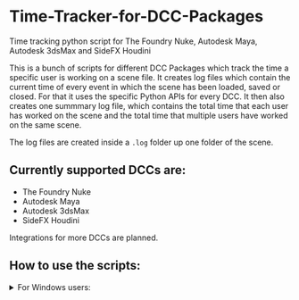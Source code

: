# Time-Tracker-for-DCC-Packages
Time tracking python script for The Foundry Nuke, Autodesk Maya, Autodesk 3dsMax and SideFX Houdini


This is a bunch of scripts for different DCC Packages which track the time a specific user is working on a scene file. It creates log files which contain the current time of every event in which the scene has been loaded, saved or closed. For that it uses the specific Python APIs for every DCC. It then also creates one summmary log file, which contains the total time that each user has worked on the scene and the total time that multiple users have worked on the same scene.

The log files are created inside a ```.log``` folder up one folder of the scene.

## Currently supported DCCs are:
- The Foundry Nuke
- Autodesk Maya
- Autodesk 3dsMax
- SideFX Houdini

Integrations for more DCCs are planned.

## How to use the scripts:

<details><summary>For Windows users:</summary>
</br>

(Tested with Maya 2023, Nuke 13.1 and 14.0, 3dsMax 2023 and 2024 and Houdini 19.5)

**Replace ```user``` with your username, ```maya-version``` with your Maya version, ```3dsmax-version``` with your 3dsMax version and ```houdini-version``` with your Houdini version.**

- Nuke: Copy the ```menu.py``` and ```nukelog.py``` files in the nuke folder to the path ```C:\Users\user\.nuke\```. If the file ```menu.py``` already existed before, only add the content of the new menu.py to the existing file.

- Maya: Make sure PyMEL is already installed or install it beforehand. Copy the ```userSetup.py``` file inside the maya folder to the path ```C:\Users\user\Documents\maya\scripts\```. If the file already existed, just add the lines.

- 3dsMax: Copy the ```3dsmaxlog.py``` and ```startup.ms``` files inside the 3dsmax folder to the path ```C:\Users\user\AppData\Local\Autodesk\3dsMax\3dsmax-version\ENU\scripts\startup\```. Edit the ```user``` and ```3dsmax-version``` parts in the ```startup.ms``` file to match your username and 3dsMax version (example: 2024 - 64bit).

- Houdini: Copy the ```456.py``` file inside the houdini folder to the path: ```C:\Users\user\Documents\houdini-version\scripts\```. If the ```scripts``` folder does not exist, create it.

</details>
